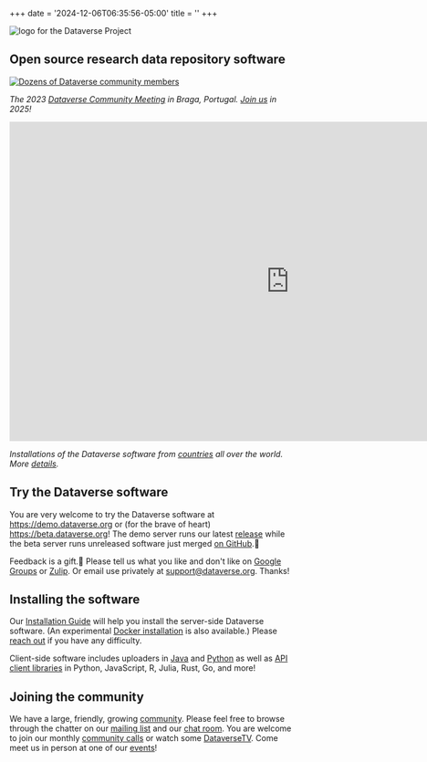 +++
date = '2024-12-06T06:35:56-05:00'
title = ''
+++

![logo for the Dataverse Project](dataverse_project_logo.svg "Logo for the Dataverse Project")

## Open source research data repository software

[![Dozens of Dataverse community members](/braga.jpg)](community/events/community-meetings)

*The 2023 [Dataverse Community Meeting](community/events/community-meetings) in Braga, Portugal. [Join us](community/events/community-meetings) in 2025!*

<iframe src="https://iqss.github.io/dataverse-installations/map.html" width="980" height="560" frameborder="0" scrolling="no" style="overflow:hidden;"></iframe>

*Installations of the Dataverse software from [countries](https://iqss.github.io/dataverse-installations/bycountry.html) all over the world. More [details](https://iqss.github.io/dataverse-installations/).*

## Try the Dataverse software

You are very welcome to try the Dataverse software at https://demo.dataverse.org or (for the brave of heart) https://beta.dataverse.org! The demo server runs our latest [release](https://github.com/IQSS/dataverse/releases) while the beta server runs unreleased software just merged [on GitHub](https://github.com/IQSS/dataverse).🚀

Feedback is a gift.🎁 Please tell us what you like and don't like on [Google Groups](https://groups.google.com/g/dataverse-community) or [Zulip](https://dataverse.zulipchat.com). Or email use privately at support@dataverse.org. Thanks!

## Installing the software

Our [Installation Guide](https://guides.dataverse.org/en/latest/installation/index.html) will help you install the server-side Dataverse software. (An experimental [Docker installation](https://guides.dataverse.org/en/latest/container/running/demo.html) is also available.) Please [reach out](https://guides.dataverse.org/en/latest/installation/intro.html#getting-help) if you have any difficulty.

Client-side software includes uploaders in [Java](https://github.com/GlobalDataverseCommunityConsortium/dataverse-uploader) and [Python](https://github.com/gdcc/python-dvuploader) as well as [API client libraries](https://guides.dataverse.org/en/latest/api/client-libraries.html) in Python, JavaScript, R, Julia, Rust, Go, and more!

## Joining the community

We have a large, friendly, growing [community](/community). Please feel free to browse through the chatter on our [mailing list](https://groups.google.com/g/dataverse-community) and our [chat room](https://dataverse.zulipchat.com). You are welcome to join our monthly [community calls](https://dataverse.org/community-calls) or watch some [DataverseTV](https://iqss.github.io/dataverse-tv/). Come meet us in person at one of our [events](/community/events)!
